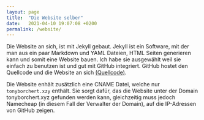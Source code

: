 ```yaml
---
layout: page
title:  "Die Website selber"
date:   2021-04-10 19:07:08 +0200
permalink: /website/
---
```

Die Website an sich, ist mit Jekyll gebaut. Jekyll ist ein Software, mit der man aus ein paar Markdown und YAML Dateien, HTML Seiten generieren kann und somit eine Website bauen. Ich habe sie ausgewählt weil sie einfach zu benutzen ist und gut mit GitHub integriert. GitHub hostet den Quellcode und die Website an sich [(Quellcode)](https://github.com/bit-burger/website). 

Die Website enhält zusätzlich eine CNAME Datei, welche nur `tonyborchert.xzy` enthält. Sie sorgt dafür, das die Website unter der Domain tonyborchert.xyz gefunden werden kann, gleichzeitig muss jedoch Namecheap (in diesem Fall der Verwalter der Domain), auf die IP-Adressen von GitHub zeigen.

